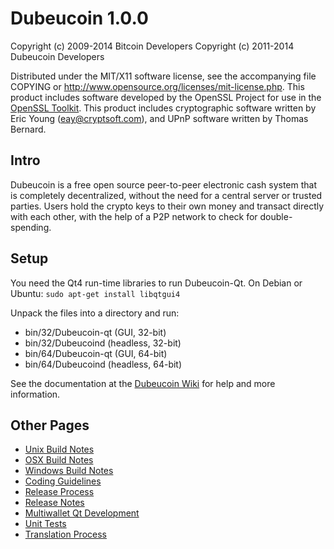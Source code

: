 Dubeucoin 1.0.0
====================

Copyright (c) 2009-2014 Bitcoin Developers
Copyright (c) 2011-2014 Dubeucoin Developers

Distributed under the MIT/X11 software license, see the accompanying
file COPYING or http://www.opensource.org/licenses/mit-license.php.
This product includes software developed by the OpenSSL Project for use in the [OpenSSL Toolkit](http://www.openssl.org/). This product includes
cryptographic software written by Eric Young ([eay@cryptsoft.com](mailto:eay@cryptsoft.com)), and UPnP software written by Thomas Bernard.


Intro
---------------------
Dubeucoin is a free open source peer-to-peer electronic cash system that is
completely decentralized, without the need for a central server or trusted
parties.  Users hold the crypto keys to their own money and transact directly
with each other, with the help of a P2P network to check for double-spending.


Setup
---------------------
You need the Qt4 run-time libraries to run Dubeucoin-Qt. On Debian or Ubuntu:
	`sudo apt-get install libqtgui4`

Unpack the files into a directory and run:

- bin/32/Dubeucoin-qt (GUI, 32-bit)
- bin/32/Dubeucoind (headless, 32-bit)
- bin/64/Dubeucoin-qt (GUI, 64-bit)
- bin/64/Dubeucoind (headless, 64-bit)

See the documentation at the [Dubeucoin Wiki](http://Dubeucoin.com)
for help and more information.


Other Pages
---------------------
- [Unix Build Notes](build-unix.md)
- [OSX Build Notes](build-osx.md)
- [Windows Build Notes](build-msw.md)
- [Coding Guidelines](coding.md)
- [Release Process](release-process.md)
- [Release Notes](release-notes.md)
- [Multiwallet Qt Development](multiwallet-qt.md)
- [Unit Tests](unit-tests.md)
- [Translation Process](translation_process.md)
